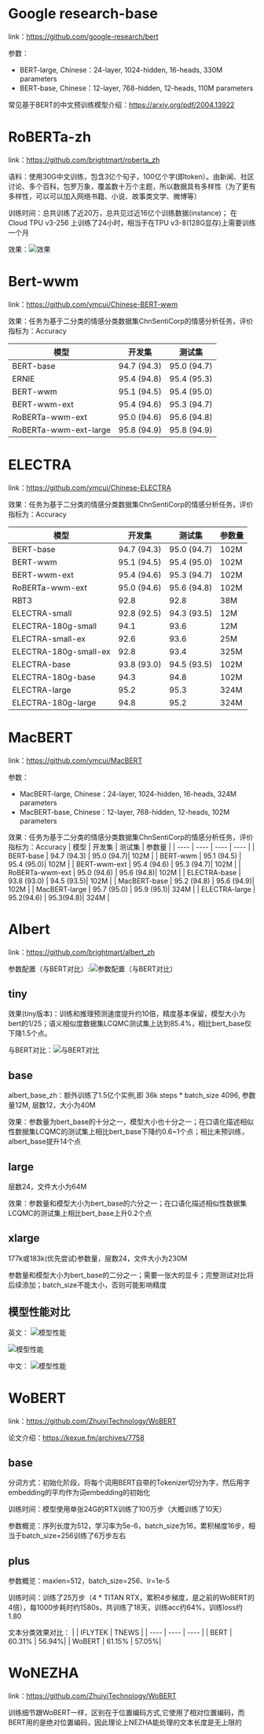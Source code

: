 # Google research-base
link：https://github.com/google-research/bert

参数：
* BERT-large, Chinese：24-layer, 1024-hidden, 16-heads, 330M parameters
* BERT-base, Chinese：12-layer, 768-hidden, 12-heads, 110M parameters
  
常见基于BERT的中文预训练模型介绍：https://arxiv.org/pdf/2004.13922

# RoBERTa-zh
link：https://github.com/brightmart/roberta_zh

语料：使用30G中文训练，包含3亿个句子，100亿个字(即token）。由新闻、社区讨论、多个百科，包罗万象，覆盖数十万个主题，所以数据具有多样性（为了更有多样性，可以可以加入网络书籍、小说、故事类文学、微博等）

训练时间：总共训练了近20万，总共见过近16亿个训练数据(instance)； 在Cloud TPU v3-256 上训练了24小时，相当于在TPU v3-8(128G显存)上需要训练一个月

效果：![效果](https://image.jiqizhixin.com/uploads/editor/e7d27c6a-0e43-4cdc-b105-0e7c0046a91e/640.jpeg)

# Bert-wwm
link：https://github.com/ymcui/Chinese-BERT-wwm

效果：任务为基于二分类的情感分类数据集ChnSentiCorp的情感分析任务，评价指标为：Accuracy

| 模型 | 开发集 | 测试集 |
| ---- | ---- | ---- |
| BERT-base | 94.7 (94.3) | 95.0 (94.7)|
| ERNIE | 95.4 (94.8) | 95.4 (95.3)|
| BERT-wwm | 95.1 (94.5) | 95.4 (95.0)|
| BERT-wwm-ext | 95.4 (94.6) | 95.3 (94.7)|
| RoBERTa-wwm-ext | 95.0 (94.6) | 95.6 (94.8)|
| RoBERTa-wwm-ext-large | 95.8 (94.9) | 95.8 (94.9)|

# ELECTRA
link：https://github.com/ymcui/Chinese-ELECTRA

效果：任务为基于二分类的情感分类数据集ChnSentiCorp的情感分析任务，评价指标为：Accuracy

| 模型 | 开发集 | 测试集 | 参数量 |
| ---- | ---- | ---- | ---- |
| BERT-base | 94.7 (94.3) | 95.0 (94.7)| 102M |
| BERT-wwm | 95.1 (94.5) | 95.4 (95.0)| 102M |
| BERT-wwm-ext | 95.4 (94.6) | 95.3 (94.7)| 102M |
| RoBERTa-wwm-ext | 95.0 (94.6) | 95.6 (94.8)| 102M |
| RBT3 | 92.8 | 92.8| 38M |
| ELECTRA-small | 92.8 (92.5) | 94.3 (93.5)| 12M |
| ELECTRA-180g-small | 94.1 | 93.6| 12M |
| ELECTRA-small-ex | 92.6 | 93.6| 25M |
| ELECTRA-180g-small-ex | 92.8 | 93.4| 325M |
| ELECTRA-base | 93.8 (93.0) | 94.5 (93.5)| 102M |
| ELECTRA-180g-base | 94.3 | 94.8| 102M |
| ELECTRA-large | 95.2 | 95.3| 324M |
| ELECTRA-180g-large | 94.8 | 95.2| 324M |


# MacBERT
link：https://github.com/ymcui/MacBERT

参数：
* MacBERT-large, Chinese：24-layer, 1024-hidden, 16-heads, 324M parameters
* MacBERT-base, Chinese：12-layer, 768-hidden, 12-heads, 102M parameters

效果：任务为基于二分类的情感分类数据集ChnSentiCorp的情感分析任务，评价指标为：Accuracy
| 模型 | 开发集 | 测试集 | 参数量 |
| ---- | ---- | ---- | ---- |
| BERT-base | 94.7 (94.3) | 95.0 (94.7)| 102M |
| BERT-wwm | 95.1 (94.5) | 95.4 (95.0)| 102M |
| BERT-wwm-ext | 95.4 (94.6) | 95.3 (94.7)| 102M |
| RoBERTa-wwm-ext | 95.0 (94.6) | 95.6 (94.8)| 102M |
| ELECTRA-base | 93.8 (93.0) | 94.5 (93.5)| 102M |
| MacBERT-base | 95.2 (94.8) | 95.6 (94.9)| 102M |
| MacBERT-large | 95.7 (95.0) | 95.9 (95.1)| 324M |
| ELECTRA-large | 95.2(94.6) | 95.3(94.8)| 324M |

# Albert
link：https://github.com/brightmart/albert_zh

参数配置（与BERT对比）:![参数配置（与BERT对比）](https://github.com/brightmart/albert_zh/raw/master/resources/albert_configuration.jpg)

## tiny
效果(tiny版本)：训练和推理预测速度提升约10倍，精度基本保留，模型大小为bert的1/25；语义相似度数据集LCQMC测试集上达到85.4%，相比bert_base仅下降1.5个点。

与BERT对比：![与BERT对比](https://github.com/brightmart/albert_zh/blob/master/resources/albert_tiny_compare_s.jpg)

## base
albert_base_zh：额外训练了1.5亿个实例,即 36k steps * batch_size 4096,
参数量12M, 层数12，大小为40M

效果：参数量为bert_base的十分之一，模型大小也十分之一；在口语化描述相似性数据集LCQMC的测试集上相比bert_base下降约0.6~1个点；相比未预训练，albert_base提升14个点

## large
层数24，文件大小为64M

效果：参数量和模型大小为bert_base的六分之一；在口语化描述相似性数据集LCQMC的测试集上相比bert_base上升0.2个点

## xlarge
177k或183k(优先尝试)参数量，层数24，文件大小为230M

参数量和模型大小为bert_base的二分之一；需要一张大的显卡；完整测试对比将后续添加；batch_size不能太小，否则可能影响精度

## 模型性能对比
英文：
![模型性能](https://github.com/brightmart/albert_zh/raw/master/resources/state_of_the_art.jpg)

![模型性能](https://github.com/brightmart/albert_zh/raw/master/resources/albert_performance.jpg)

中文：
![模型性能](https://github.com/brightmart/albert_zh/raw/master/resources/crmc2018_compare_s.jpg)

# WoBERT
link：https://github.com/ZhuiyiTechnology/WoBERT

论文介绍：https://kexue.fm/archives/7758

## base
分词方式：初始化阶段，将每个词用BERT自带的Tokenizer切分为字，然后用字embedding的平均作为词embedding的初始化

训练时间：模型使用单张24G的RTX训练了100万步（大概训练了10天）

参数概览：序列长度为512，学习率为5e-6，batch_size为16，累积梯度16步，相当于batch_size=256训练了6万步左右

## plus
参数概览：maxlen=512，batch_size=256、lr=1e-5

训练时间：训练了25万步（4 * TITAN RTX，累积4步梯度，是之前的WoBERT的4倍），每1000步耗时约1580s，共训练了18天，训练acc约64%，训练loss约1.80

文本分类效果对比：
|  | IFLYTEK | TNEWS |
| ---- | ---- | ---- |
| BERT | 60.31% | 56.94%|
| WoBERT | 61.15% | 57.05%|

# WoNEZHA
link：https://github.com/ZhuiyiTechnology/WoBERT

训练细节跟WoBERT一样，区别在于位置编码方式,它使用了相对位置编码，而BERT用的是绝对位置编码，因此理论上NEZHA能处理的文本长度是无上限的


